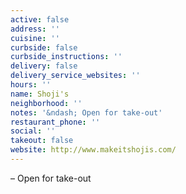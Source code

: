 ```yaml
---
active: false
address: ''
cuisine: ''
curbside: false
curbside_instructions: ''
delivery: false
delivery_service_websites: ''
hours: ''
name: Shoji's
neighborhood: ''
notes: '&ndash; Open for take-out'
restaurant_phone: ''
social: ''
takeout: false
website: http://www.makeitshojis.com/
---
```


&ndash; Open for take-out